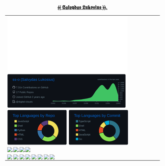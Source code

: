 <h3><div align="center">
  
 [⦑⦑ 𝕾𝖆𝖑𝖛𝖞𝖉𝖆𝖘 𝕷𝖚𝖐𝖔𝖘𝖎𝖚𝖘 ⦒⦒](https://osint.digitalclouds.pro)[.](https://git.io/JJwwg)
  
</h3></div>
<!-- profile-stats -->  
<div align="center"><table><tr><td>
  <img align="center" src="https://raw.githubusercontent.com/ss-o/ss-o/main/metrics/plugin.wakatime.svg" alt="wakatime" width="80%" />
<a href="https://github.com/ss-o">
  <img align="center" src="https://raw.githubusercontent.com/ss-o/ss-o/main/profile-summary-card-output/github_dark/0-profile-details.svg" width="80%" /></a>
</td></tr><tr><td><a href="https://github.com/ss-o">
  <img align="center" src="https://raw.githubusercontent.com/ss-o/ss-o/main/profile-summary-card-output/github_dark/1-repos-per-language.svg" width="40%" /></a>
<a href="https://github.com/ss-o">
  <img align="center" src="https://raw.githubusercontent.com/ss-o/ss-o/main/profile-summary-card-output/github_dark/2-most-commit-language.svg" width="40%" />
</a></td></tr>
<!--
<a href="https://github.com/ss-o">
<img align="center" src="https://github-readme-streak-stats.herokuapp.com/?user=ss-o&theme=github-dark&hide_border=true" alt="ss-o" width="80%" /></a>
<a href="https://github.com/ss-o">
<img src="https://github-readme-stats.vercel.app/api?username=ss-o&theme=github_dark&hide_border=true" alt="ss-o" width="60%" /></a>
-->
<!-- repository-cards --> 
<tr><td>
<a href="https://github.com/z-shell/zi">
  <img align="center" src="https://github-readme-stats.vercel.app/api/pin/?username=z-shell&repo=zi&card_width=150&theme=github_dark&border_radius" />
</a><a href="https://github.com/z-shell/zw">
  <img align="center" src="https://github-readme-stats.vercel.app/api/pin/?username=z-shell&repo=zw&card_width=150&theme=github_dark" />
</a><a href="https://github.com/z-shell/f-sy-h">
  <img align="center" src="https://github-readme-stats.vercel.app/api/pin/?username=z-shell&repo=f-sy-h&card_width=150&theme=github_dark" />
</a><a href="https://github.com/z-shell/h-s-mw">
  <img align="center" src="https://github-readme-stats.vercel.app/api/pin/?username=z-shell&repo=h-s-mw&card_width=150&theme=github_dark" />
</a></td></tr>
<tr><td><a href="https://g.dev/sall/">
  <img align="center" src="https://img.shields.io/badge/-GDEV-222222?style=flat-square&logo=g.dev&logoColor=white&link=https://g.dev/sall/" /></a>
<a href="https://dev.to/sso/">
  <img align="center" src="https://img.shields.io/badge/-DEV-222222?style=flat-square&logo=dev.to&logoColor=white&link=https://dev.to/sso/" /></a>
<a href="https://twitter.com/salldc/">
  <img align="center" src="https://img.shields.io/badge/-Twitter-222222?style=flat-square&logo=twitter&logoColor=white&link=https://twitter.com/salldc/" /></a>
<a href="https://gitlab.com/ss-o/">
  <img align="center" src="https://img.shields.io/badge/-GitLab-222222?style=flat-square&logo=GitLab&logoColor=white&link=https://gitlab.com/ss-o/" /></a>
<a href="https://digital-teams.slack.com/">
  <img align="center" src="https://img.shields.io/badge/-Slack-222222?style=flat-square&logo=Slack&logoColor=white&link=https://digital-teams.slack.com/" /></a>
<a href="https://www.reddit.com/u/ss-o/">
  <img align="center" src="https://img.shields.io/badge/-Reddit-222222?style=flat-square&logo=Reddit&logoColor=white&link=https://https://www.reddit.com/u/ss-o/" /></a> <a href="https://www.linkedin.com/in/ss-o/">
  <img align="center" src="https://img.shields.io/badge/-LinkedIn-222222?style=flat-square&logo=Linkedin&logoColor=white" /></a>
<a href="https://stackoverflow.com/users/13893752/salvydas-lukosius">
  <img align="center" src="https://img.shields.io/badge/-Stack%20Overflow-222222?style=flat-square&logo=stack-overflow&logoColor=white" />
</a></td></tr></table></div>
